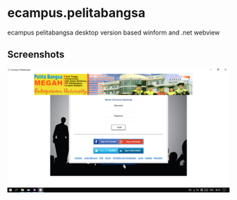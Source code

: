 # ecampus.pelitabangsa
 ecampus pelitabangsa desktop version based winform and .net webview
 
## Screenshots
<p align="center">
<img src="Screenshot.png">
</p>